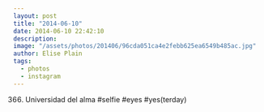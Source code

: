 ```yaml
---
layout: post
title: "2014-06-10"
date: 2014-06-10 22:42:10
description: 
image: "/assets/photos/201406/96cda051ca4e2febb625ea6549b485ac.jpg"
author: Elise Plain
tags: 
  - photos
  - instagram
---
```


366. Universidad del alma #selfie #eyes #yes(terday)
<p></p>
